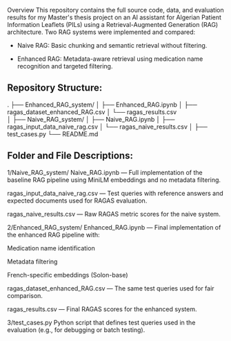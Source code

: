  Overview
This repository contains the full source code, data, and evaluation results for my Master's thesis project on an AI assistant for Algerian Patient Information Leaflets (PILs) using a Retrieval-Augmented Generation (RAG) architecture. Two RAG systems were implemented and compared:

- Naive RAG: Basic chunking and semantic retrieval without filtering.

- Enhanced RAG: Metadata-aware retrieval using medication name recognition and targeted filtering.

## Repository Structure:
.
├── Enhanced_RAG_system/
│   ├── Enhanced_RAG.ipynb
│   ├── ragas_dataset_enhanced_RAG.csv
│   └── ragas_results.csv          
│
├── Naive_RAG_system/
│   ├── Naive_RAG.ipynb
│   ├── ragas_input_data_naive_rag.csv
│   └── ragas_naive_results.csv
│
├── test_cases.py
└── README.md

## Folder and File Descriptions:

1/Naive_RAG_system/
Naive_RAG.ipynb — Full implementation of the baseline RAG pipeline using MiniLM embeddings and no metadata filtering.

ragas_input_data_naive_rag.csv — Test queries with reference answers and expected documents used for RAGAS evaluation.

ragas_naive_results.csv — Raw RAGAS metric scores for the naive system.

2/Enhanced_RAG_system/
Enhanced_RAG.ipynb — Final implementation of the enhanced RAG pipeline with:

Medication name identification

Metadata filtering

French-specific embeddings (Solon-base)

ragas_dataset_enhanced_RAG.csv — The same test queries used for fair comparison.

ragas_results.csv — Final RAGAS scores for the enhanced system.


3/test_cases.py
Python script that defines test queries used in the evaluation (e.g., for debugging or batch testing).





